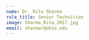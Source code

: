 ```yaml
---
name: Dr. Rita Sharma
role_title: Senior Technician
image: Sharma_Rita_2017.jpg
email: sharmar@ohio.edu
---
```

